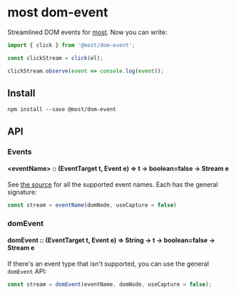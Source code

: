 # most dom-event

Streamlined DOM events for [most](https://github.com/cujojs/most).  Now you can write:

```js
import { click } from '@most/dom-event';

const clickStream = click(el);

clickStream.observe(event => console.log(event));
```

## Install

`npm install --save @most/dom-event`

## API

### Events

#### &lt;eventName&gt; :: (EventTarget t, Event e) => t &rarr; boolean=false &rarr; Stream e

See [the source](src/dom-event.js) for all the supported event names.  Each has the general signature:

```js
const stream = eventName(domNode, useCapture = false)
```

### domEvent

#### domEvent :: (EventTarget t, Event e) => String &rarr; t &rarr; boolean=false &rarr; Stream e

If there's an event type that isn't supported, you can use the general `domEvent` API:

```js
const stream = domEvent(eventName, domNode, useCapture = false);
```
